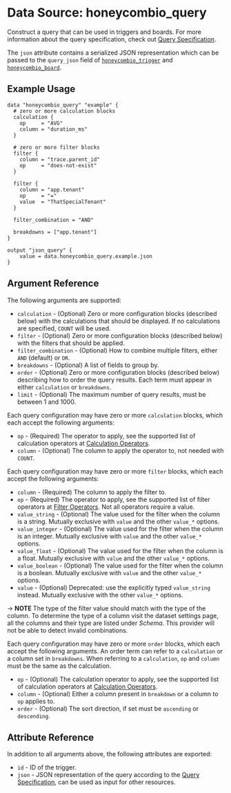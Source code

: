 # Data Source: honeycombio_query

Construct a query that can be used in triggers and boards. For more information about the query specification, check out [Query Specification](https://docs.honeycomb.io/api/query-specification/).

The `json` attribute contains a serialized JSON representation which can be passed to the `query_json` field of [`honeycombio_trigger`](../resources/trigger.md) and [`honeycombio_board`](../resources/board.md).

## Example Usage

```hcl
data "honeycombio_query" "example" {
  # zero or more calculation blocks
  calculation {
    op     = "AVG"
    column = "duration_ms"
  }

  # zero or more filter blocks
  filter {
    column = "trace.parent_id"
    op     = "does-not-exist"
  }

  filter {
    column = "app.tenant"
    op     = "="
    value  = "ThatSpecialTenant" 
  }

  filter_combination = "AND"

  breakdowns = ["app.tenant"]
}

output "json_query" {
    value = data.honeycombio_query.example.json
}
```

## Argument Reference

The following arguments are supported:

* `calculation` - (Optional) Zero or more configuration blocks (described below) with the calculations that should be displayed. If no calculations are specified, `COUNT` will be used.
* `filter` - (Optional) Zero or more configuration blocks (described below) with the filters that should be applied.
* `filter_combination` - (Optional) How to combine multiple filters, either `AND` (default) or `OR`.
* `breakdowns` - (Optional) A list of fields to group by.
* `order` - (Optional) Zero or more configuration blocks (described below) describing how to order the query results. Each term must appear in either `calculation` or `breakdowns`.
* `limit` - (Optional)  The maximum number of query results, must be between 1 and 1000.

Each query configuration may have zero or more `calculation` blocks, which each accept the following arguments:

* `op` - (Required) The operator to apply, see the supported list of calculation operators at [Calculation Operators](https://docs.honeycomb.io/api/query-specification/#calculation-operators).
* `column` - (Optional) The column to apply the operator to, not needed with `COUNT`.

Each query configuration may have zero or more `filter` blocks, which each accept the following arguments:

* `column` - (Required) The column to apply the filter to.
* `op` - (Required) The operator to apply, see the supported list of filter operators at [Filter Operators](https://docs.honeycomb.io/api/query-specification/#filter-operators). Not all operators require a value.
* `value_string` - (Optional) The value used for the filter when the column is a string. Mutually exclusive with `value` and the other `value_*` options.
* `value_integer` - (Optional) The value used for the filter when the column is an integer. Mutually exclusive with `value` and the other `value_*` options.
* `value_float` - (Optional) The value used for the filter when the column is a float. Mutually exclusive with `value` and the other `value_*` options.
* `value_boolean` - (Optional) The value used for the filter when the column is a boolean. Mutually exclusive with `value` and the other `value_*` options.
* `value` - (Optional) Deprecated: use the explicitly typed `value_string` instead. Mutually exclusive with the other `value_*` options.

-> **NOTE** The type of the filter value should match with the type of the column. To determine the type of a column visit the dataset settings page, all the columns and their type are listed under _Schema_. This provider will not be able to detect invalid combinations.

Each query configuration may have zero or more `order` blocks, which each accept the following arguments. An order term can refer to a `calculation` or a column set in `breakdowns`. When referring to a `calculation`, `op` and `column` must be the same as the calculation.

* `op` - (Optional) The calculation operator to apply, see the supported list of calculation operators at [Calculation Operators](https://docs.honeycomb.io/api/query-specification/#calculation-operators).
* `column` - (Optional) Either a column present in `breakdown` or a column to `op` applies to.
* `order` - (Optional) The sort direction, if set must be `ascending` or `descending`.

## Attribute Reference

In addition to all arguments above, the following attributes are exported:

* `id` - ID of the trigger.
* `json` - JSON representation of the query according to the [Query Specification](https://docs.honeycomb.io/api/query-specification/#fields-on-a-query-specification), can be used as input for other resources.
